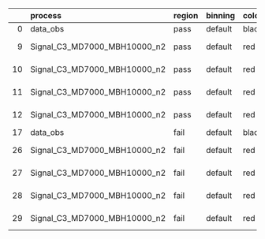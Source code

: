 |    | process                      | region   | binning   | color   | process_type   |   scale | variation   | source_filename                                                       | source_histname    | alias                        | title     |   combine_idx |     lnN |   shapes | syst_type   | direction   | variation_alias   |
|---:|:-----------------------------|:---------|:----------|:--------|:---------------|--------:|:------------|:----------------------------------------------------------------------|:-------------------|:-----------------------------|:----------|--------------:|--------:|---------:|:------------|:------------|:------------------|
|  0 | data_obs                     | pass     | default   | black   | DATA           |       1 | nominal     | ./histograms_for_2DAlphabet_v18//BH_Data.root                         | hpass              | Data                         | Data      |           nan | nan     |      nan | nan         | nan         | nan               |
|  9 | Signal_C3_MD7000_MBH10000_n2 | pass     | default   | red     | SIGNAL         |       1 | lumi        | ./histograms_for_2DAlphabet_v18//BH_Signal_C3_MD7000_MBH10000_n2.root | hpass              | Signal_C3_MD7000_MBH10000_n2 | BH signal |           nan |   1.016 |      nan | lnN         | nan         | nan               |
| 10 | Signal_C3_MD7000_MBH10000_n2 | pass     | default   | red     | SIGNAL         |       1 | SVM         | ./histograms_for_2DAlphabet_v18//BH_Signal_C3_MD7000_MBH10000_n2.root | hpass_SVMsyst_up   | Signal_C3_MD7000_MBH10000_n2 | BH signal |           nan | nan     |        1 | shapes      | Up          | SVMsyst           |
| 11 | Signal_C3_MD7000_MBH10000_n2 | pass     | default   | red     | SIGNAL         |       1 | SVM         | ./histograms_for_2DAlphabet_v18//BH_Signal_C3_MD7000_MBH10000_n2.root | hpass_SVMsyst_down | Signal_C3_MD7000_MBH10000_n2 | BH signal |           nan | nan     |        1 | shapes      | Down        | SVMsyst           |
| 12 | Signal_C3_MD7000_MBH10000_n2 | pass     | default   | red     | SIGNAL         |       1 | nominal     | ./histograms_for_2DAlphabet_v18//BH_Signal_C3_MD7000_MBH10000_n2.root | hpass              | Signal_C3_MD7000_MBH10000_n2 | BH signal |           nan | nan     |      nan | nan         | nan         | nan               |
| 17 | data_obs                     | fail     | default   | black   | DATA           |       1 | nominal     | ./histograms_for_2DAlphabet_v18//BH_Data.root                         | hfail              | Data                         | Data      |           nan | nan     |      nan | nan         | nan         | nan               |
| 26 | Signal_C3_MD7000_MBH10000_n2 | fail     | default   | red     | SIGNAL         |       1 | lumi        | ./histograms_for_2DAlphabet_v18//BH_Signal_C3_MD7000_MBH10000_n2.root | hfail              | Signal_C3_MD7000_MBH10000_n2 | BH signal |           nan |   1.016 |      nan | lnN         | nan         | nan               |
| 27 | Signal_C3_MD7000_MBH10000_n2 | fail     | default   | red     | SIGNAL         |       1 | SVM         | ./histograms_for_2DAlphabet_v18//BH_Signal_C3_MD7000_MBH10000_n2.root | hfail_SVMsyst_up   | Signal_C3_MD7000_MBH10000_n2 | BH signal |           nan | nan     |        1 | shapes      | Up          | SVMsyst           |
| 28 | Signal_C3_MD7000_MBH10000_n2 | fail     | default   | red     | SIGNAL         |       1 | SVM         | ./histograms_for_2DAlphabet_v18//BH_Signal_C3_MD7000_MBH10000_n2.root | hfail_SVMsyst_down | Signal_C3_MD7000_MBH10000_n2 | BH signal |           nan | nan     |        1 | shapes      | Down        | SVMsyst           |
| 29 | Signal_C3_MD7000_MBH10000_n2 | fail     | default   | red     | SIGNAL         |       1 | nominal     | ./histograms_for_2DAlphabet_v18//BH_Signal_C3_MD7000_MBH10000_n2.root | hfail              | Signal_C3_MD7000_MBH10000_n2 | BH signal |           nan | nan     |      nan | nan         | nan         | nan               |